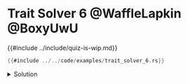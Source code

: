# Trait Solver 6 @WaffleLapkin @BoxyUwU

{{#include ../include/quiz-is-wip.md}}

```rust
{{#include ../../code/examples/trait_solver_6.rs}}
```

<details>
<summary>Solution</summary>

```
{{#include ../../code/examples/stderr/trait_solver_6.stderr}}
```

</details>
